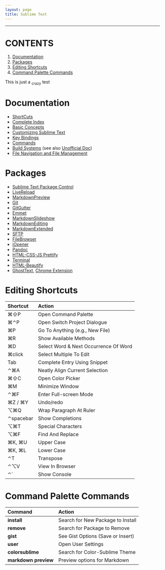 ```yaml
---
layout: page
title: Sublime Text
---
```


---

# CONTENTS
1. [Documentation](#documentation)
2. [Packages](#packages)
3. [Editing Shortcuts](#editing-shortcuts)
4. [Command Palette Commands](#command-palette-commands)



This is just a <sub>crazy</sub> test

# Documentation
* [ShortCuts](http://sublime-text-unofficial-documentation.readthedocs.org/en/latest/reference/keyboard_shortcuts_osx.html)
* [Complete Index](http://docs.sublimetext.info/en/latest/index.html)
* [Basic Concepts](http://docs.sublimetext.info/en/latest/basic_concepts.html)
* [Customizing Sublime Text](http://docs.sublimetext.info/en/latest/customization/customization.html)
* [Key Bindings](http://www.sublimetext.com/docs/key-bindings)
* [Commands](http://www.sublimetext.com/docs/commands)
* [Build Systems](http://www.sublimetext.com/docs/build) (see also [Unofficial Doc](http://docs.sublimetext.info/en/latest/file_processing/build_systems.html))
* [File Navigation and File Management](http://docs.sublimetext.info/en/latest/file_management/file_management.html)

# Packages
* [Sublime Text Package Control](https://packagecontrol.io/browse)
* [LiveReload](https://github.com/dz0ny/LiveReload-sublimetext2/blob/master/README.md)
* [MarkdownPreview](https://github.com/revolunet/sublimetext-markdown-preview)
* [Git](https://github.com/kemayo/sublime-text-2-git)
* [GitGutter](https://github.com/jisaacks/GitGutter)
* [Emmet](https://github.com/sergeche/emmet-sublime)
* [MarkdownSlideshow](https://packagecontrol.io/packages/Markdown%20Slideshow)
* [MarkdownEditing](https://github.com/SublimeText-Markdown/MarkdownEditing)
* [MarkdownExtended](https://github.com/jonschlinkert/sublime-markdown-extended)
* [SFTP](http://wbond.net/sublime_packages/sftp)
* [FileBrowser](https://github.com/aziz/SublimeFileBrowser)
* [iOpener](https://github.com/rosshemsley/iOpener)
* [Pandoc](https://packagecontrol.io/packages/Pandoc)
* [HTML-CSS-JS Prettify](https://packagecontrol.io/packages/HTML-CSS-JS%20Prettify)
* [Terminal](https://packagecontrol.io/packages/Terminal)
* [HTML-Beautify](https://packagecontrol.io/packages/HTMLBeautify)
* [GhostText](https://github.com/Cacodaimon/GhostText-for-SublimeText/), [Chrome Extension](https://chrome.google.com/webstore/detail/ghosttext-for-chrome/godiecgffnchndlihlpaajjcplehddca)

# Editing Shortcuts

| Shortcut                                                      | Action                                                |
| :-----------------                                            | :---------------------------------------------------- |
| ⌘⇧P              | Open Command Palette                                  |
| ⌘⌃P               | Open Switch Project Dialogue                          |
| ⌘P                                 | Go To Anything (e.g., New File)                       |
| ⌘R                                 | Show Available Methods                                |
| ⌘D                                 | Select Word & Next Occurrence Of Word                 |
| ⌘click                             | Select Multiple To Edit                               |
| Tab                                                | Complete Entry Using Snippet                          |
| ⌃⌘A               | Neatly Align Current Selection                        |
| ⌘⇧C              | Open Color Picker                                     |
| ⌘M                                 | Minimize Window                                       |
| ⌃⌘F               | Enter Full-screen Mode                                |
| ⌘Z / ⌘Y       | Undo/redo                                             |
| ⌥⌘Q                | Wrap Paragraph At Ruler                               |
| ⌃spacebar                            | Show Completions                                      |
| ⌥⌘T                | Special Characters                                    |
| ⌥⌘F                | Find And Replace                                      |
| ⌘K, ⌘U | Upper Case                                            |
| ⌘K, ⌘L  | Lower Case                                            |
| ⌃T                                | Transpose                                             |
| ⌃⌥V               | View In Browser                                       |
| ⌃`                                | Show Console                                          |



# Command Palette Commands

| Command              | Action                               |
| :----------------    | :----------------------------------- |
| **install**          | Search for New Package to Install    |
| **remove**           | Search for Package to Remove         |
| **gist**             | See Gist Options (Save or Insert)    |
| **user**             | Open User Settings                   |
| **colorsublime**     | Search for Color-Sublime Theme       |
| **markdown preview** | Preview options for Markdown         |
